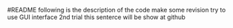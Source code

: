 #README
following is the description of the code
make some revision
try to use GUI interface
2nd trial
this senterce will be show at github